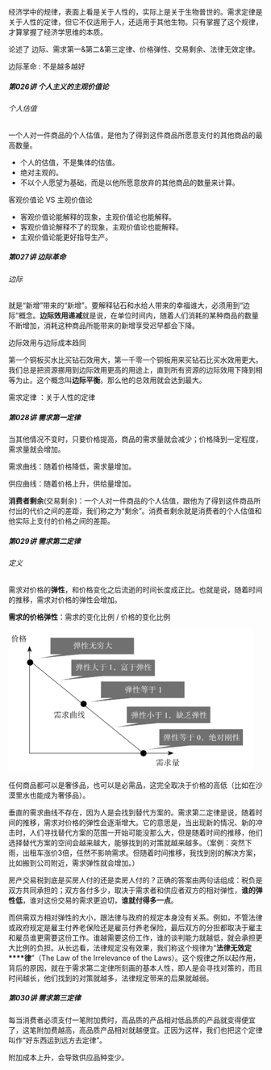 经济学中的规律，表面上看是关于人性的，实际上是关于生物普世的。需求定律是关于人性的定律，但它不仅适用于人，还适用于其他生物。只有掌握了这个规律，才算掌握了经济学思维的本质。

论述了 边际、需求第一&第二&第三定律、价格弹性、交易剩余、法律无效定律。

边际革命 : 不是越多越好



##### 第026讲 个人主义的主观价值论

###### 个人估值

一个人对一件商品的个人估值，是他为了得到这件商品所愿意支付的其他商品的最高数量。

- 个人的估值，不是集体的估值。
- 绝对主观的。
- 不以个人愿望为基础，而是以他所愿意放弃的其他商品的数量来计算。

客观价值论 VS 主观价值论

- 客观价值论能解释的现象，主观价值论也能解释。
- 客观价值论解释不了的现象，主观价值论也能解释。
- 主观价值论能更好指导生产。

##### 第027讲 边际革命

###### 边际 

就是“新增”带来的“新增”。要解释钻石和水给人带来的幸福谁大，必须用到“边际”概念。**边际效用递减**就是说，在单位时间内，随着人们消耗的某种商品的数量不断增加，消耗这种商品所能带来的新增享受迟早都会下降。

边际效用与边际成本趋同

第一个铜板买水比买钻石效用大，第一千零一个铜板用来买钻石比买水效用更大。我们总是把资源挪用到边际效用更高的用途上，直到所有资源的边际效用下降到相等为止。这个概念叫**边际平衡**。那么他的总效用就会达到最大。



需求定律 ：关于人性的定律



##### 第028讲 需求第一定律

当其他情况不变时，只要价格提高，商品的需求量就会减少；价格降到一定程度，需求量就会增加。

需求曲线：随着价格降低，需求量增加。

供应曲线：随着价格上升，供给量增加。

**消费者剩余**(交易剩余)：一个人对一件商品的个人估值，跟他为了得到这件商品所付出的代价之间的差距，我们称之为“剩余”。消费者剩余就是消费者的个人估值和他实际上支付的价格之间的差距。



##### 第029讲 需求第二定律

###### 定义

需求对价格的**弹性**，和价格变化之后流逝的时间长度成正比。也就是说，随着时间的推移，需求对价格的弹性会增加。

**需求的价格弹性**：需求的变化比例 / 价格的变化比例

![img](../../../_resources/post/image-20200508182454641.png)

任何商品都可以是奢侈品，也可以是必需品，这完全取决于价格的高低（比如在沙漠里水也能成为奢侈品）。

垂直的需求曲线不存在，因为人是会找到替代方案的。需求第二定律是说，随着时间的推移，需求对价格的弹性会逐渐增大。它的意思是，当出现新的情况、新的冲击时，人们寻找替代方案的范围一开始可能没那么大，但是随着时间的推移，他们选择替代方案的空间会越来越大，能够找到的对策就越来越多。（案例：突然下雨，出租车涨价3倍，任然不影响需求。但随着时间推移，我找到别的解决方案，比如搬到公司附近，需求弹性就会增加。）



房产交易税到底是买房人付的还是卖房人付的？正确的答案由两句话组成：税负是双方共同承担的；双方各付多少，取决于需求者和供应者双方的相对弹性，**谁的弹性低**，谁对这份交易的需求更迫切，**谁就付得多一点**。

而供需双方相对弹性的大小，跟法律与政府的规定本身没有关系。例如，不管法律或政府规定是雇主付养老保险还是雇员付养老保险，最后双方的分担都取决于雇主和雇员谁更需要这份工作。谁越需要这份工作，谁的谈判能力就越低，就会承担更大比例的负担。从长远看，法律规定没有效果，我们称这个规律为“**法律无效定****律**”（The Law of the Irrelevance of the Laws）。这个规律之所以起作用，背后的原因，就在于需求第二定律所刻画的基本人性，即人是会寻找对策的，而且时间越长，他们找到的对策就越多，法律规定带来的后果就越弱。



##### 第030讲 需求第三定律

每当消费者必须支付一笔附加费时，高品质的产品相对低品质的产品就变得便宜了，这笔附加费越高，高品质产品相对就越便宜。正因为这样，我们也把这个定律叫作“好东西运到远方去定律”。

附加成本上升，会导致供应品种变少。